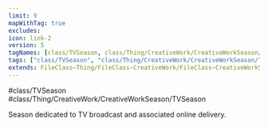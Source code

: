 ```yaml
---
limit: 9
mapWithTag: true
excludes:
icon: link-2
version: 5
tagNames: [class/TVSeason, class/Thing/CreativeWork/CreativeWorkSeason/TVSeason, schema-org/TVSeason]
tags: ["class/TVSeason", "class/Thing/CreativeWork/CreativeWorkSeason/TVSeason"]
extends: FileClass~Thing/FileClass~CreativeWork/FileClass~CreativeWorkSeason
---
```


#class/TVSeason
#class/Thing/CreativeWork/CreativeWorkSeason/TVSeason


Season dedicated to TV broadcast and associated online delivery.

